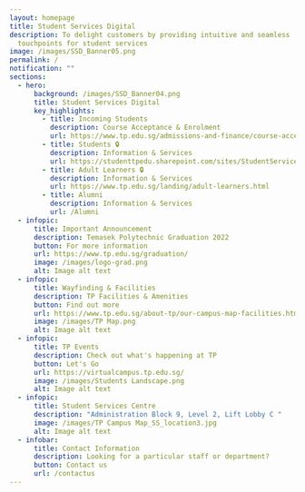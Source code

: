```yaml
---
layout: homepage
title: Student Services Digital
description: To delight customers by providing intuitive and seamless
  touchpoints for student services
image: /images/SSD_Banner05.png
permalink: /
notification: ""
sections:
  - hero:
      background: /images/SSD_Banner04.png
      title: Student Services Digital
      key_highlights:
        - title: Incoming Students
          description: Course Acceptance & Enrolment
          url: https://www.tp.edu.sg/admissions-and-finance/course-acceptance-enrolment.html
        - title: Students 🔒
          description: Information & Services
          url: https://studenttpedu.sharepoint.com/sites/StudentServicesDigital
        - title: Adult Learners 🔒
          description: Information & Services
          url: https://www.tp.edu.sg/landing/adult-learners.html
        - title: Alumni
          description: Information & Services
          url: /Alumni
  - infopic:
      title: Important Announcement
      description: Temasek Polytechnic Graduation 2022
      button: For more information
      url: https://www.tp.edu.sg/graduation/
      image: /images/logo-grad.png
      alt: Image alt text
  - infopic:
      title: Wayfinding & Facilities
      description: TP Facilities & Amenities
      button: Find out more
      url: https://www.tp.edu.sg/about-tp/our-campus-map-facilities.html
      image: /images/TP Map.png
      alt: Image alt text
  - infopic:
      title: TP Events
      description: Check out what's happening at TP
      button: Let's Go
      url: https://virtualcampus.tp.edu.sg/
      image: /images/Students Landscape.png
      alt: Image alt text
  - infopic:
      title: Student Services Centre
      description: "Administration Block 9, Level 2, Lift Lobby C "
      image: /images/TP Campus Map_SS_location3.jpg
      alt: Image alt text
  - infobar:
      title: Contact Information
      description: Looking for a particular staff or department?
      button: Contact us
      url: /contactus
---
```

